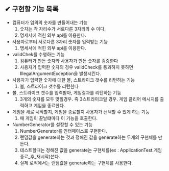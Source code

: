 ## ✔ 구현할 기능 목록
- 컴퓨터가 임의의 숫자를 만들어내는 기능
  1. 숫자는 각 자리수가 서로다른 3자리의 수 이다.
  2. 명세서에 적힌 외부 api를 이용한다.
- 사용자로부터 서로다른 3자리 숫자를 입력받는 기능
  1. 명세서에 적힌 외부 api를 이용한다.
- validChek를 수행하는 기능
  1. 컴퓨터가 만든 숫자와 사용자가 만든 숫자를 검증한다
  2. 사용자가 입력한 숫자의 경우 validCheck를 통과하지 못하면 IllegalArgumentException을 발생시킨다.
- 사용자가 입력한 숫자에 대한 볼, 스트라이크 갯수를 리턴하는 기능
  1. 볼, 스트라이크 갯수를 리턴한다
- 볼, 스트라이크 갯수를 입력받아, 게임결과를 리턴하는 기능
  1. 3개의 숫자를 모두 맞힐경우. 즉 3스트라이크일 경우. 게임 클리어 메시지를 출력하고 게임을 종료한다.
- 게임을 새로 시작할지, 게임을 종료할지 사용자가 선택할 수 있게 하는 기능
  1. 매 게임이 끝날떄마다 이 기능을 호출한다.
- NumberGenerator를 설정할 수 있는 기능
  1. NumberGenerator를 인터페이스로 구현한다.
  2. 랜덤값을 generate하는 것과 정해진 값을 generate하는 두개의 구현체를 만든다.
  3. 테스트할때는 정해진 값을 generate는 구현체를(ex : ApplicationTest.게임종료_후_재시작)쓴다.
  4. 실제 로직에서는 랜덤값을 generate하는 구현체를 사용한다. 